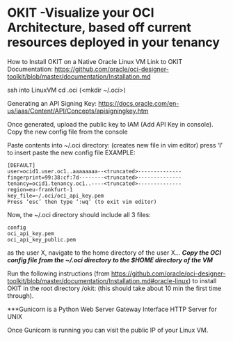 # OKIT -Visualize your OCI Architecture, based off current resources deployed in your tenancy
How to Install OKIT on a Native Oracle Linux VM
Link to OKIT Documentation: https://github.com/oracle/oci-designer-toolkit/blob/master/documentation/Installation.md

ssh into LinuxVM
cd .oci (<mkdir  ~/.oci>)


Generating an API Signing Key:
 https://docs.oracle.com/en-us/iaas/Content/API/Concepts/apisigningkey.htm

Once generated, upload the public key to IAM (Add API Key in console).
Copy the new config file from the console

Paste contents into ~/.oci directory:
<vi config> (creates new file in vim editor)
	press ‘I’ to insert 
	paste the new config file 
	EXAMPLE:

	[DEFAULT]
	user=ocid1.user.oc1..aaaaaaaa--<truncated>--------------
	fingerprint=99:38:cf:7d--------<truncated>--------------
	tenancy=ocid1.tenancy.oc1..----<truncated>--------------
	region=eu-frankfurt-1
	key_file=~/.oci/oci_api_key.pem
	Press ‘esc’ then type ‘:wq’ (to exit vim editor)

Now, the ~/.oci directory should include all 3 files:
	
	config  
	oci_api_key.pem  
	oci_api_key_public.pem
	
as the user X, navigate to the home directory of the user X…
***Copy the OCI config file from the ~/.oci directory to the $HOME directory of the VM***


Run the following instructions (from https://github.com/oracle/oci-designer-toolkit/blob/master/documentation/Installation.md#oracle-linux)
to install OKIT in the root directory /okit:
(this should take about 10 min the first time through).


***Gunicorn is a Python Web Server Gateway Interface HTTP Server for UNIX

Once Gunicorn is running you can visit the public IP of your Linux VM.
